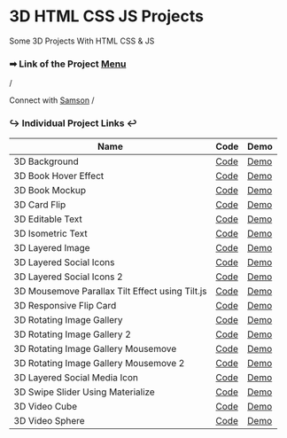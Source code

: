 # 3D HTML CSS JS Projects

Some 3D Projects With HTML CSS & JS

### ➡ Link of the Project [Menu](https://mridul2820.github.io/3d-html-css-js/)
/


Connect with  [Samson](https://sosamson.com)
/

### ↪ Individual Project Links ↩



| Name | Code | Demo |
| ----- | ----- | ----- |
| 3D Background | [Code](https://github.com/Mridul2820/3d-html-css-js/tree/master/projects/3d-background) | [Demo](https://mridul2820.github.io/3d-html-css-js/projects/3d-background/index.html) |
| 3D Book Hover Effect | [Code](https://github.com/Mridul2820/3d-html-css-js/tree/master/projects/3d-book-hover-effect) | [Demo](https://mridul2820.github.io/3d-html-css-js/projects/3d-book-hover-effect/index.html) |
| 3D Book Mockup | [Code](https://github.com/Mridul2820/3d-html-css-js/tree/master/projects/3d-book-mockup) | [Demo](https://mridul2820.github.io/3d-html-css-js/projects/3d-book-mockup/index.html) |
| 3D Card Flip | [Code](https://github.com/Mridul2820/3d-html-css-js/tree/master/projects/3d-card-flip) | [Demo](https://mridul2820.github.io/3d-html-css-js/projects/3d-card-flip/index.html) |
| 3D Editable Text | [Code](https://github.com/Mridul2820/3d-html-css-js/tree/master/projects/3d-editable-text) | [Demo](https://mridul2820.github.io/3d-html-css-js/projects/3d-editable-text/index.html) |
| 3D Isometric Text | [Code](https://github.com/Mridul2820/3d-html-css-js/tree/master/projects/3d-isometric-text) | [Demo](https://mridul2820.github.io/3d-html-css-js/projects/3d-isometric-text/index.html) |
| 3D Layered Image | [Code](https://github.com/Mridul2820/3d-html-css-js/tree/master/projects/3d-layered-image) | [Demo](https://mridul2820.github.io/3d-html-css-js/projects/3d-layered-image/index.html) |
| 3D Layered Social Icons | [Code](https://github.com/Mridul2820/3d-html-css-js/tree/master/projects/3d-layered-social-icons) | [Demo](https://mridul2820.github.io/3d-html-css-js/projects/3d-layered-social-icons/index.html) |
| 3D Layered Social Icons 2 | [Code](https://github.com/Mridul2820/3d-html-css-js/tree/master/projects/3d-layered-social-icons-2) | [Demo](https://mridul2820.github.io/3d-html-css-js/projects/3d-layered-social-icons-2/index.html) |
| 3D Mousemove Parallax Tilt Effect using Tilt.js | [Code](https://github.com/Mridul2820/3d-html-css-js/tree/master/projects/3d-mousemove-parallax-tilt-effect) | [Demo](https://mridul2820.github.io/3d-html-css-js/projects/3d-mousemove-parallax-tilt/index.html) |
| 3D Responsive Flip Card | [Code](https://github.com/Mridul2820/3d-html-css-js/tree/master/projects/3d-responsive-flip-card) | [Demo](https://mridul2820.github.io/3d-html-css-js/projects/3d-responsive-flip-card-effect/index.html) |
| 3D Rotating Image Gallery | [Code](https://github.com/Mridul2820/3d-html-css-js/tree/master/projects/3d-rotating-image-gallery) | [Demo](https://mridul2820.github.io/3d-html-css-js/projects/3d-rotating-image-gallery/index.html) |
| 3D Rotating Image Gallery 2 | [Code](https://github.com/Mridul2820/3d-html-css-js/tree/master/projects/3d-rotating-image-gallery-2) | [Demo](https://mridul2820.github.io/3d-html-css-js/projects/3d-rotating-image-gallery-2/index.html) |
| 3D Rotating Image Gallery Mousemove | [Code](https://github.com/Mridul2820/3d-html-css-js/tree/master/projects/3d-rotating-image-gallery-mousemove) | [Demo](https://mridul2820.github.io/3d-html-css-js/projects/3d-rotating-image-gallery-mousemove/index.html) |
| 3D Rotating Image Gallery Mousemove 2 | [Code](https://github.com/Mridul2820/3d-html-css-js/tree/master/projects/3d-rotating-image-gallery-mousemove-2) | [Demo](https://mridul2820.github.io/3d-html-css-js/projects/3d-rotating-image-gallery-mousemove-2/index.html) |
| 3D Layered Social Media Icon | [Code](https://github.com/Mridul2820/3d-html-css-js/tree/master/projects/3d-layered-social-media-icons) | [Demo](https://mridul2820.github.io/3d-html-css-js/projects/3d-layered-social-media-icons/index.html) |
| 3D Swipe Slider Using Materialize | [Code](https://github.com/Mridul2820/3d-html-css-js/tree/master/projects/3d-swipe-slider-using-materialize) | [Demo](https://mridul2820.github.io/3d-html-css-js/projects/3d-swipe-slider-using-materialize/index.html) |
| 3D Video Cube | [Code](https://github.com/Mridul2820/3d-html-css-js/tree/master/projects/3d-video-cube) | [Demo](https://mridul2820.github.io/3d-html-css-js/projects/3d-video-cube/index.html) |
| 3D Video Sphere | [Code](https://github.com/Mridul2820/3d-html-css-js/tree/master/projects/3d-video-sphere) | [Demo](https://mridul2820.github.io/3d-html-css-js/projects/3d-video-sphere/index.html) |
